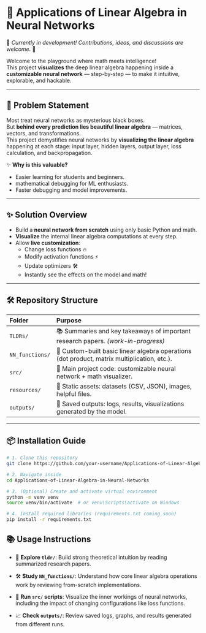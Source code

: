 # 🧠 Applications of Linear Algebra in Neural Networks

🚧 *Currently in development! Contributions, ideas, and discussions are welcome.* 🚧

Welcome to the playground where math meets intelligence!  
This project **visualizes** the deep linear algebra happening inside a **customizable neural network** — step-by-step — to make it intuitive, explorable, and hackable.

---

## 🚀 Problem Statement

Most treat neural networks as mysterious black boxes.  
But **behind every prediction lies beautiful linear algebra** — matrices, vectors, and transformations.  
This project demystifies neural networks by **visualizing the linear algebra** happening at each stage: input layer, hidden layers, output layer, loss calculation, and backpropagation.

✨ **Why is this valuable?**
- Easier learning for students and beginners.
- mathematical debugging for ML enthusiasts.
- Faster debugging and model improvements.

---

## ✨ Solution Overview

- Build a **neural network from scratch** using only basic Python and math.
- **Visualize** the internal linear algebra computations at every step.
- Allow **live customization**:
  - Change loss functions 🔥
  - Modify activation functions ⚡
  - Update optimizers 🛠️
  - Instantly see the effects on the model and math!

---

## 🛠️ Repository Structure

| Folder | Purpose |
|:---|:---|
| `TLDRs/` | 📚 Summaries and key takeaways of important research papers. *(work-in-progress)* |
| `NN_functions/` | 🧩 Custom-built basic linear algebra operations (dot product, matrix multiplication, etc.). |
| `src/` | 🚀 Main project code: customizable neural network + math visualizer. |
| `resources/` | 📂 Static assets: datasets (CSV, JSON), images, helpful files. |
| `outputs/` | 📝 Saved outputs: logs, results, visualizations generated by the model. |

---

## 📦 Installation Guide

```bash
# 1. Clone this repository
git clone https://github.com/your-username/Applications-of-Linear-Algebra-in-Neural-Networks.git

# 2. Navigate inside
cd Applications-of-Linear-Algebra-in-Neural-Networks

# 3. (Optional) Create and activate virtual environment
python -m venv venv
source venv/bin/activate  # or venv\Scripts\activate on Windows

# 4. Install required libraries (requirements.txt coming soon)
pip install -r requirements.txt

```

## 📚 Usage Instructions

- 🧠 **Explore `tldr/`**: Build strong theoretical intuition by reading summarized research papers.

- 🛠️ **Study `NN_functions/`**: Understand how core linear algebra operations work by reviewing from-scratch implementations.

- 🚀 **Run `src/` scripts**: Visualize the inner workings of neural networks, including the impact of changing configurations like loss functions.

- 📈 **Check `outputs/`**: Review saved logs, graphs, and results generated from different runs.
